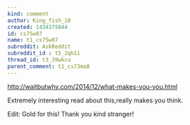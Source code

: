 ```yaml
---
kind: comment
author: King_fish_10
created: 1434375844
id: cs75w07
name: t1_cs75w07
subreddit: AskReddit
subreddit_id : t5_2qh1i
thread_id: t3_39wkcu
parent_comment: t1_cs73ma8
---
```


http://waitbutwhy.com/2014/12/what-makes-you-you.html

Extremely interesting read about this,really makes you think.

Edit: Gold for this! Thank you kind stranger!
